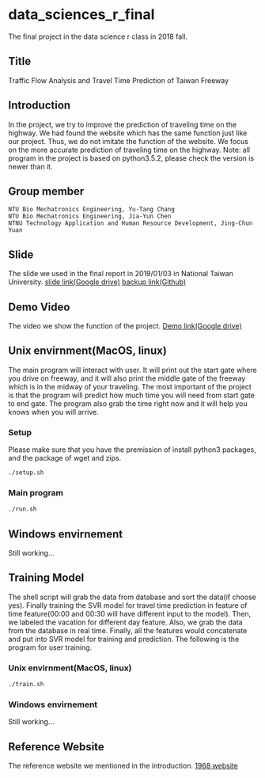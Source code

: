 # data_sciences_r_final
The final project in the data science r class in 2018 fall.

## Title
Traffic Flow Analysis and Travel Time Prediction of Taiwan Freeway

## Introduction
In the project, we try to improve the prediction of traveling time on the highway. We had found the website which has the same function just like our project. Thus, we do not imitate the function of the website. We focus on the more accurate prediction of traveling time on the highway.
Note: all program in the project is based on python3.5.2, please check the version is newer than it.


## Group member

```
NTU Bio Mechatronics Engineering, Yu-Tang Chang
NTU Bio Mechatronics Engineering, Jia-Yun Chen
NTNU Technology Application and Human Resource Development, Jing-Chun Yuan
```

## Slide

The slide we used in the final report in 2019/01/03 in National Taiwan University.
[slide link(Google drive)](https://drive.google.com/open?id=1__Q59EmY8x_fgnyUowpCQo0v-b45ZNBe)
[backup link(Github)](https://github.com/b05611038/data_sciences_r_final/blob/master/final_slide.pdf)


## Demo Video

The video we show the function of the project.
[Demo link(Google drive)](https://drive.google.com/open?id=1skdbr1zV2DkcQMjffKez-CGjDCFdtgZJ)


## Unix envirnment(MacOS, linux)
The main program will interact with user. It will print out the start gate where you drive on freeway, and it will also print the middle gate of the freeway which is in the midway of your traveling. The most important of the project is that the program will predict how much time you will need from start gate to end gate. The program also grab the time right now and it will help you knows when you will arrive.

### Setup
Please make sure that you have the premission of install python3 packages, and the package of wget and zips.
```sh
./setup.sh
``` 

### Main program

```sh
./run.sh
```

## Windows envirnement
Still working...

## Training Model
The shell script will grab the data from database and sort the data(if choose yes). Finally training the SVR model for travel time prediction in feature of time feature(00:00 and 00:30 will have different input to the model). Then, we labeled the vacation for different day feature. Also, we grab the data from the database in real time. Finally, all the features would concatenate and put into SVR model for training and prediction. The following is the program for user training. 

### Unix envirnment(MacOS, linux)

```sh
./train.sh
```

### Windows envirnement
Still working...

## Reference Website
The reference website we mentioned in the introduction.
[1968 website](https://1968.freeway.gov.tw/?fbclid=IwAR22C619V2EVBrwVWhagKkR_KAJHCcZwwWFbLVtFpm3drutHrtniHrP7o70)

